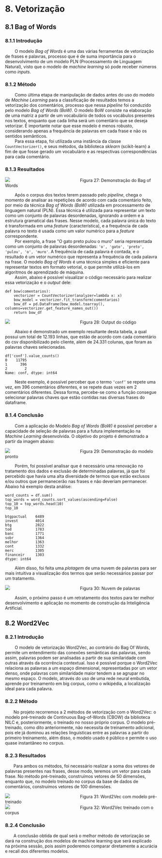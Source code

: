 # **8. Vetorização**

## 8.1 Bag of Words

### 8.1.1 Introdução

&emsp;&emsp; O modelo _Bag of Words_ é uma das várias ferramentas de vetorização de frases e palavras, processo que é de suma importância para o desenvolvimento de um modelo PLN (Processamento de Linguagem Natural), visto que o modelo de _machine learning_ só pode receber números como _inputs_. 

### 8.1.2 Método
&emsp;&emsp; Como última etapa de manipulação de dados antes do uso do modelo de _Machine Learning_ para a classificação de resultados temos a vetorização dos comentários, processo que nessa _pipeline_ foi conduzido pelo modelo _Bag of Words (BoW)_. O modelo BoW consiste na elaboração de uma matriz a partir de um vocabulário de todos os vocábulos presentes nos textos, enquanto que cada linha será um comentário que se deseja vetorizar. É importante notar que esse modelo é menos robusto, considerando apenas a frequência de palavras em cada frase e não os sentidos semânticos. <br>
&emsp;&emsp; Para essa etapa, foi utilizada uma instância da classe `CountVectorizer()`, e seus métodos, da biblioteca _sklearn_ (scikit-learn) a fim de que fosse gerado um vocabulário e as respectivas correspondências para cada comentário.

### 8.1.3 Resultados

<img src="https://github.com/2023M6T4-Inteli/Projeto3/blob/main/assets/imagens/bow.jpg">
&emsp;&emsp;&emsp;&emsp;&emsp;&emsp;&emsp;&emsp;&emsp;&emsp;&emsp;&emsp;&emsp;&emsp;&emsp;&emsp; Figura 27: Demonstração do Bag of Words
<br>

&emsp;&emsp; Após o corpus  dos textos terem passado pelo _pipeline_, chega o momento de analisar as repetições de acordo com cada comentário feito, por meio da técnica _Bag of Words (BoW)_ utilizada em processamento de linguagem natural (PLN). Essa técnica é utilizada para representar um texto como um conjunto de palavras desordenadas, ignorando a ordem e a estrutura gramatical das frases.  Nesse modelo, cada palavra única do texto é transformada em uma _feature_ (característica), e a frequência de cada palavra no texto é usada como um valor numérico para a _feature_ correspondente.
<br>
&emsp;&emsp; Por exemplo, a frase "O gato preto pulou o muro" seria representada como um conjunto de palavras desordenadas: `'o', 'gato', 'preto', 'pulou', 'o', 'muro'`. A frequência de cada palavra é contada, e o resultado é um vetor numérico que representa a frequência de cada palavra na frase. O modelo _Bag of Words_ é uma técnica simples e eficiente para representar textos em formato vetorial, o que permite utilizá-los em algoritmos de aprendizado de máquina. 
<br>
&emsp;&emsp; Assim, abaixo é possível visualizar o código necessário para realizar essa vetorização e o _output_ dele:
```
def bow(comentarios): 
    vectorizer = CountVectorizer(analyzer=lambda x: x)
    bow_model = vectorizer.fit_transform(comentarios)
    bow_df = pd.DataFrame(bow_model.toarray(), columns=vectorizer.get_feature_names_out())
    return bow_df
```
<img src="https://github.com/2023M6T4-Inteli/Projeto3/blob/main/assets/imagens/output.jpg"> 
&emsp;&emsp;&emsp;&emsp;&emsp;&emsp;&emsp;&emsp;&emsp;&emsp;&emsp;&emsp;&emsp;&emsp;&emsp;&emsp; Figura 28: Output do código
<br>

&emsp;&emsp; Abaixo é demonstrado um exemplo resultante desta tabela, a qual possui um total de 12.193 linhas, que estão de acordo com cada comentário do csv disponibilizado pelo cliente, além de 24.331 colunas, que foram as palavras chaves selecionadas.
```
df['conf'].value_counts() 
0    11795
1      396
2        2
Name: conf, dtype: int64
```
&emsp;&emsp; Neste exemplo, é possível perceber que o termo `‘conf’`  se repete uma vez, em 396 comentários diferentes, e se repete duas vezes em 2 comentários diferentes. Dessa forma, percebe-se como a função consegue selecionar palavras chaves que estão contidas nas diversas frases do dataframe.

### 8.1.4 Conclusão
&emsp;&emsp; Com a aplicação do Modelo _Bag of Words (BoW)_ é possível perceber a capacidade de seleção de palavras para a futura implementação na _Machine Learning_ desenvolvida. O objetivo do projeto é demonstrado a partir da imagem abaixo:

<img src="https://github.com/2023M6T4-Inteli/Projeto3/blob/main/assets/imagens/modelo.jpg">
&emsp;&emsp;&emsp;&emsp;&emsp;&emsp;&emsp;&emsp;&emsp;&emsp;&emsp;&emsp;&emsp;&emsp;&emsp;&emsp; Figura 29: Demonstração do modelo pronto
<br>

&emsp;&emsp; Porém, foi possível analisar que é necessário uma renovação no tratamento dos dados e exclusão de determinadas palavras, já que foi percebido que havia uma alta diversidade de termos que estão exclusos e/ou outros que permanecerão nas frases e não deveriam permanecer. Abaixo há exemplo desta análise:

```
word_counts = df.sum()
top_words = word_counts.sort_values(ascending=False)
top_10 = top_words.head(10)
top_10

btgpactual    6489
invest        4014
btg           2822
tod           1783
banc          1771
sobr          1364
melhor        1363
cont          1332
merc          1305
financeir     1303
dtype: int64
```

&emsp;&emsp; Além disso, foi feita uma _plotagem_ de uma nuvem de palavras para ser mais intuitiva a visualização dos termos que serão necessários passar por um tratamento.

<img src="https://github.com/2023M6T4-Inteli/Projeto3/blob/main/assets/imagens/nuvem_palavras.png"> 
&emsp;&emsp;&emsp;&emsp;&emsp;&emsp;&emsp;&emsp;&emsp;&emsp;&emsp;&emsp;&emsp;&emsp;&emsp;&emsp; Figura 30: Nuvem de palavras
<br>

&emsp;&emsp; Assim, o próximo passo é um retratamento dos textos para ter melhor desenvolvimento e aplicação no momento de construção da Inteligência Artificial.


## 8.2 Word2Vec

### 8.2.1 Introdução
&emsp;&emsp; O modelo de vetorização Word2Vec, ao contrário do Bag Of Words, permite um entendimento das conexões semânticas das palavras, sendo assim, palavras podem ser analisadas a partir de sua similaridade com outras através da ocorrência contextual. Isso é possível porque o Word2Vec relaciona as palavras a um espaço dimensional, representadas por um vetor denso, onde palavras com similaridade maior tendem a se agrupar no mesmo espaço. O modelo, através do uso de uma rede neural embutida, aprende por treinamento em big corpus, como o wikipédia, a localização ideal para cada palavra.

### 8.2.2 Método
&emsp;&emsp;No projeto recorremos a 2 métodos de vetorização com o Word2Vec: o modelo pré-treinado de Continuous Bag-of-Words (CBOW) da biblioteca NILC e, posteriormente, o treinado no nosso próprio corpus. O modelo pré-treinado, como dito anteriormente, não necessita de treinamento adicional, pois ele já dominou as relações linguísticas entre as palavras a partir do primeiro treinamento, além disso, o modelo usado é público e permite o uso quase instantâneo no corpus. 

### 8.2.3 Resultados
&emsp;&emsp;Para ambos os métodos, foi necessário realizar a soma dos vetores de palavras presentes nas frases, desse modo, teremos um vetor para cada frase. No método pré-treinado, construímos vetores de 50 dimensões, enquanto que, no modelo treinado no corpus da base de dados de comentários, construímos vetores de 100 dimensões.

<img src="https://github.com/2023M6T4-Inteli/Projeto3/blob/main/assets/imagens/word2vec_pre_treinado.jpg"> 
&emsp;&emsp;&emsp;&emsp;&emsp;&emsp;&emsp;&emsp;&emsp;&emsp;&emsp;&emsp;&emsp;&emsp;&emsp;&emsp; Figura 31: Word2Vec com modelo pré-treinado
<br>

<img src="https://github.com/2023M6T4-Inteli/Projeto3/blob/main/assets/imagens/word2vec_corpus.jpg"> 
&emsp;&emsp;&emsp;&emsp;&emsp;&emsp;&emsp;&emsp;&emsp;&emsp;&emsp;&emsp;&emsp;&emsp;&emsp;&emsp; Figura 32: Word2Vec treinado com o corpus
<br>

### 8.2.4 Conclusão
&emsp;&emsp;A conclusão obtida de qual será o melhor método de vetorização se dará na construção dos modelos de machine learning que será explicado na próxima sessão, pois assim poderemos comparar diretamente a acurácia e recall dos diferentes modelos.



